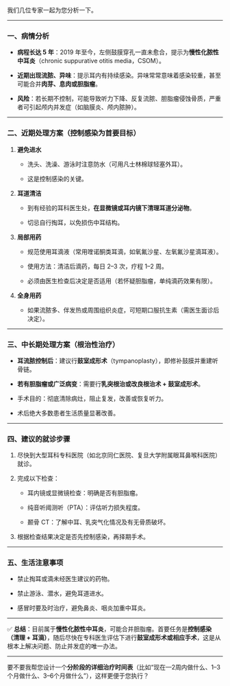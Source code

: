 我们几位专家一起为您分析一下。

---

### 一、病情分析

- **病程长达 5 年**：2019 年至今，左侧鼓膜穿孔一直未愈合，提示为**慢性化脓性中耳炎**（chronic suppurative otitis media，CSOM）。
    
- **近期出现流脓、异味**：提示耳内有持续感染。异味常常意味着感染较重，甚至可能合并**肉芽、息肉或胆脂瘤**。
    
- **风险**：若长期不控制，可能导致听力下降、反复流脓、胆脂瘤侵蚀骨质，严重者可引起颅内并发症（如脑膜炎、颅内脓肿）。
    

---

### 二、近期处理方案（控制感染为首要目标）

1. **避免进水**
    
    - 洗头、洗澡、游泳时注意防水（可用凡士林棉球轻塞外耳）。
        
    - 这是控制感染的关键。
        
2. **耳道清洁**
    
    - 到有经验的耳科医生处，**在显微镜或耳内镜下清理耳道分泌物**。
        
    - 切忌自行掏耳，以免损伤中耳结构。
        
3. **局部用药**
    
    - 规范使用耳滴液（常用喹诺酮类耳滴，如氧氟沙星、左氧氟沙星滴耳液）。
        
    - 使用方法：清洁后滴药，每日 2–3 次，疗程 1–2 周。
        
    - 必须由医生检查后决定是否适用（若怀疑胆脂瘤，单纯滴药效果有限）。
        
4. **全身用药**
    
    - 如果流脓多、伴发热或周围组织炎症，可短期口服抗生素（需医生面诊后决定）。
        

---

### 三、中长期处理方案（根治性治疗）

- **耳流脓控制后**：建议行**鼓室成形术**（tympanoplasty），即修补鼓膜并重建听骨链。
    
- **若有胆脂瘤或广泛病变**：需要行**乳突根治或改良根治术 + 鼓室成形术**。
    
- 手术目的：彻底清除病灶，阻止复发，改善或恢复听力。
    
- 术后绝大多数患者生活质量显著改善。
    

---

### 四、建议的就诊步骤

1. 尽快到大型耳科专科医院（如北京同仁医院、复旦大学附属眼耳鼻喉科医院）就诊。
    
2. 完成以下检查：
    
    - 耳内镜或显微镜检查：明确是否有胆脂瘤。
        
    - 纯音听阈测听（PTA）：评估听力损失程度。
        
    - 颞骨 CT：了解中耳、乳突气化情况及有无骨质破坏。
        
3. 根据检查结果决定是否先控制感染，再择期手术。
    

---

### 五、生活注意事项

- 禁止掏耳或滴未经医生建议的药物。
    
- 禁止游泳、潜水，避免耳道进水。
    
- 感冒时要及时治疗，避免鼻炎、咽炎加重中耳炎。
    

---

✅ **总结**：目前属于**慢性化脓性中耳炎**，可能合并胆脂瘤。首要任务是**控制感染（清理 + 耳滴）**，随后尽快在专科医生评估下进行**鼓室成形术或相应手术**，这是从根本上解决问题、防止并发症的唯一办法。

---

要不要我帮您设计一个**分阶段的详细治疗时间表**（比如“现在—2周内做什么、1–3个月做什么、3–6个月做什么”），这样更便于您执行？
